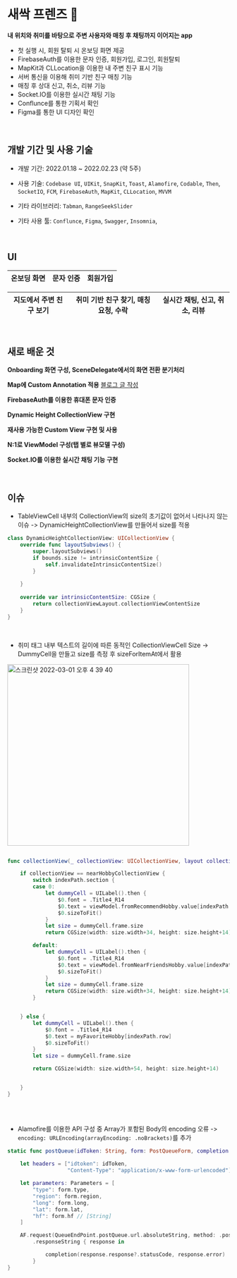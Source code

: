 

# 새싹 프렌즈 🌱

**내 위치와 취미를 바탕으로 주변 사용자와 매칭 후 채팅까지 이어지는 app**
- 첫 실행 시, 회원 탈퇴 시 온보딩 화면 제공
- FirebaseAuth를 이용한 문자 인증, 회원가입, 로그인, 회원탈퇴
- MapKit과 CLLocation을 이용한 내 주변 친구 표시 기능
- 서버 통신을 이용해 취미 기반 친구 매칭 기능
- 매칭 후 상대 신고, 취소, 리뷰 기능
- Socket.IO를 이용한 실시간 채팅 기능
- Conflunce를 통한 기획서 확인
- Figma를 통한 UI 디자인 확인

</br>

## 개발 기간 및 사용 기술

- 개발 기간: 2022.01.18 ~ 2022.02.23 (약 5주)

- 사용 기술: `Codebase UI`, `UIKit`, `SnapKit`, `Toast`, `Alamofire`, `Codable`, `Then`, `SocketIO`, `FCM`, `FirebaseAuth`, `MapKit`, `CLLocation`, `MVVM`
- 기타 라이브러리: `Tabman`, `RangeSeekSlider`
- 기타 사용 툴: `Conflunce`, `Figma`, `Swagger`, `Insomnia`, 

 
 </br>
 
## UI

| 온보딩 화면 | 문자 인증 | 회원가입 |
| ------ | ------ | ------ |


| 지도에서 주변 친구 보기 | 취미 기반 친구 찾기, 매칭 요청, 수락 | 실시간 채팅, 신고, 취소, 리뷰 |
| ------ | ------ | ------ |


</br>

## 새로 배운 것

**Onboarding 화면 구성, SceneDelegate에서의 화면 전환 분기처리**

**Map에 Custom Annotation 적용** [블로그 글 작성](https://kokojong.tistory.com/7)

**FirebaseAuth를 이용한 휴대폰 문자 인증**

**Dynamic Height CollectionView 구현**

**재사용 가능한 Custom View 구현 및 사용**

**N:1로 ViewModel 구성(탭 별로 뷰모델 구성)**

**Socket.IO를 이용한 실시간 채팅 기능 구현**


</br>

## 이슈

- TableViewCell 내부의 CollectionView의 size의 초기값이 없어서 나타나지 않는 이슈 -> DynamicHeightCollectionView를 만들어서 size를 적용

```swift
class DynamicHeightCollectionView: UICollectionView {
    override func layoutSubviews() {
        super.layoutSubviews()
        if bounds.size != intrinsicContentSize {
            self.invalidateIntrinsicContentSize()
        }
        
    }
    
    override var intrinsicContentSize: CGSize {
        return collectionViewLayout.collectionViewContentSize
    }
}
```

<br/>

- 취미 태그 내부 텍스트의 길이에 따른 동적인 CollectionViewCell Size -> DummyCell을 만들고 size를 측정 후 sizeForItemAt에서 활용

<img width="412" alt="스크린샷 2022-03-01 오후 4 39 40" src="https://user-images.githubusercontent.com/61327153/156125765-33d96020-6b60-40cc-b6a6-0257aec42072.png">

```swift

func collectionView(_ collectionView: UICollectionView, layout collectionViewLayout: UICollectionViewLayout, sizeForItemAt indexPath: IndexPath) -> CGSize {

    if collectionView == nearHobbyCollectionView {
        switch indexPath.section {
        case 0:
            let dummyCell = UILabel().then {
                $0.font = .Title4_R14
                $0.text = viewModel.fromRecommendHobby.value[indexPath.row]
                $0.sizeToFit()
            }
            let size = dummyCell.frame.size
            return CGSize(width: size.width+34, height: size.height+14)

        default:
            let dummyCell = UILabel().then {
                $0.font = .Title4_R14
                $0.text = viewModel.fromNearFriendsHobby.value[indexPath.row]
                $0.sizeToFit()
            }
            let size = dummyCell.frame.size
            return CGSize(width: size.width+34, height: size.height+14)
        }


    } else {
        let dummyCell = UILabel().then {
            $0.font = .Title4_R14
            $0.text = myFavoriteHobby[indexPath.row]
            $0.sizeToFit()
        }
        let size = dummyCell.frame.size

        return CGSize(width: size.width+54, height: size.height+14)


    }
}
    
```

</br>

- Alamofire를 이용한 API 구성 중 Array가 포함된 Body의 encoding 오류 -> `encoding: URLEncoding(arrayEncoding: .noBrackets)`를 추가

```swift
static func postQueue(idToken: String, form: PostQueueForm, completion: @escaping (Int?, Error?) -> Void) {
        
    let headers = ["idtoken": idToken,
                   "Content-Type": "application/x-www-form-urlencoded"] as HTTPHeaders

    let parameters: Parameters = [
        "type": form.type,
        "region": form.region,
        "long": form.long,
        "lat": form.lat,
        "hf": form.hf // [String]
    ]

    AF.request(QueueEndPoint.postQueue.url.absoluteString, method: .post, parameters: parameters, encoding: URLEncoding(arrayEncoding: .noBrackets), headers: headers)
        .responseString { response in

            completion(response.response?.statusCode, response.error)
        }
}

```

